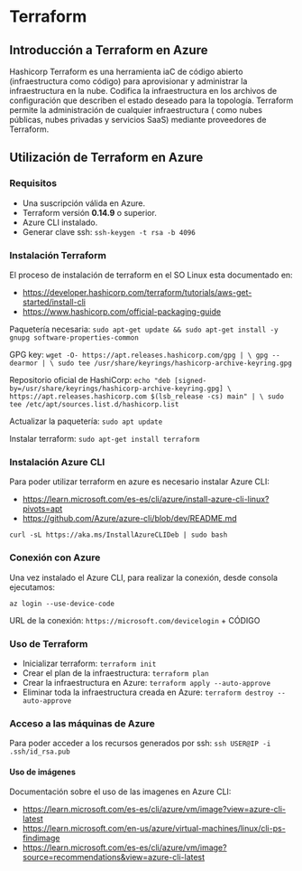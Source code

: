 # Terraform

## Introducción a Terraform en Azure

Hashicorp Terraform es una herramienta iaC de código abierto (infraestructura como código) para aprovisionar y 
administrar la infraestructura en la nube. Codifica la infraestructura en los archivos de configuración que describen 
el estado deseado para la topología. Terraform permite la administración de cualquier infraestructura ( como nubes 
públicas, nubes privadas y servicios SaaS) mediante proveedores de Terraform.

## Utilización de Terraform en Azure

### Requisitos

* Una suscripción válida en Azure.
* Terraform versión **0.14.9** o superior.
* Azure CLI instalado.
* Generar clave ssh: `ssh-keygen -t rsa -b 4096`

### Instalación Terraform

El proceso de instalación de terraform en el SO Linux esta documentado en:

- https://developer.hashicorp.com/terraform/tutorials/aws-get-started/install-cli
- https://www.hashicorp.com/official-packaging-guide

Paquetería necesaria: `sudo apt-get update && sudo apt-get install -y gnupg software-properties-common`

GPG key: `wget -O- https://apt.releases.hashicorp.com/gpg | \
          gpg --dearmor | \
          sudo tee /usr/share/keyrings/hashicorp-archive-keyring.gpg`

Repositorio oficial de HashiCorp: `echo "deb [signed-by=/usr/share/keyrings/hashicorp-archive-keyring.gpg] \
                                   https://apt.releases.hashicorp.com $(lsb_release -cs) main" | \
                                   sudo tee /etc/apt/sources.list.d/hashicorp.list`

Actualizar la paquetería: `sudo apt update`

Instalar terraform: `sudo apt-get install terraform`

### Instalación Azure CLI

Para poder utilizar terraform en azure es necesario instalar Azure CLI:

- https://learn.microsoft.com/es-es/cli/azure/install-azure-cli-linux?pivots=apt
- https://github.com/Azure/azure-cli/blob/dev/README.md

`curl -sL https://aka.ms/InstallAzureCLIDeb | sudo bash`

### Conexión con Azure
Una vez instalado el Azure CLI, para realizar la conexión, desde consola ejecutamos:

`az login --use-device-code`

URL de la conexión: `https://microsoft.com/devicelogin` + CÓDIGO

### Uso de Terraform

* Inicializar terraform: `terraform init`
* Crear el plan de la infraestructura: `terraform plan`
* Crear la infraestructura en Azure: `terraform apply --auto-approve`
* Eliminar toda la infraestructura creada en Azure: `terraform destroy --auto-approve`

### Acceso a las máquinas de Azure

Para poder acceder a los recursos generados por ssh: `ssh USER@IP -i .ssh/id_rsa.pub`

#### Uso de imágenes

Documentación sobre el uso de las imagenes en Azure CLI:

- https://learn.microsoft.com/es-es/cli/azure/vm/image?view=azure-cli-latest
- https://learn.microsoft.com/en-us/azure/virtual-machines/linux/cli-ps-findimage
- https://learn.microsoft.com/es-es/cli/azure/vm/image?source=recommendations&view=azure-cli-latest






